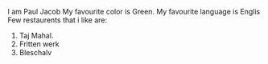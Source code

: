 I am Paul Jacob
My favourite color is Green.
My favourite language is Englis
Few restaurents that i like are:
  1. Taj Mahal.
  2. Fritten werk
  3. Bleschalv
